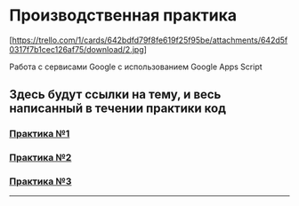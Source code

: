 # Производственная практика

[https://trello.com/1/cards/642bdfd79f8fe619f25f95be/attachments/642d5f0317f7b1cec126af75/download/2.jpg]

Работа с сервисами Google с использованием Google Apps Script

## Здесь будут ссылки на тему, и весь написанный в течении практики код

### [Практика №1](https://github.com/vcusnx/google-practice/tree/main/practices/practice1)
### [Практика №2](https://github.com/vcusnx/google-practice/tree/main/practices/practice2)
### [Практика №3](https://github.com/vcusnx/google-practice/tree/main/practices/practice3)
---
